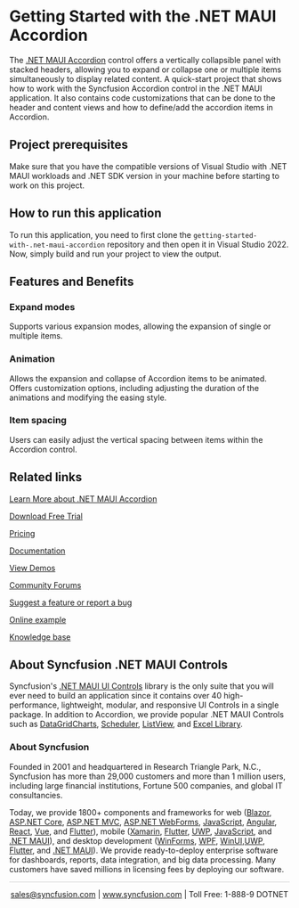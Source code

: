 # Getting Started with the .NET MAUI Accordion
The [.NET MAUI Accordion](https://www.syncfusion.com/maui-controls/maui-accordion?utm_source=github&utm_medium=listing&utm_campaign=maui-accordion-github-samples) control offers a vertically collapsible panel with stacked headers, allowing you to expand or collapse one or multiple items simultaneously to display related content. A quick-start project that shows how to work with the Syncfusion Accordion control in the .NET MAUI application. It also contains code customizations that can be done to the header and content views and how to define/add the accordion items in Accordion.


## Project prerequisites
Make sure that you have the compatible versions of Visual Studio with .NET MAUI workloads and .NET SDK version in your machine before starting to work on this project.

## How to run this application
To run this application, you need to first clone the `getting-started-with-.net-maui-accordion` repository and then open it in Visual Studio 2022. Now, simply build and run your project to view the output.

## Features and Benefits

### Expand modes
Supports various expansion modes, allowing the expansion of single or multiple items.

### Animation
Allows the expansion and collapse of Accordion items to be animated. Offers customization options, including adjusting the duration of the animations and modifying the easing style.

### Item spacing
Users can easily adjust the vertical spacing between items within the Accordion control.

## Related links
[Learn More about .NET MAUI Accordion](https://www.syncfusion.com/maui-controls/maui-accordion?utm_source=github&utm_medium=listing&utm_campaign=maui-accordion-github-samples)

[Download Free Trial](https://www.syncfusion.com/downloads/maui?utm_source=github&utm_medium=listing&utm_campaign=maui-accordion-github-samples)

[Pricing](https://www.syncfusion.com/sales/teamlicense?utm_source=github&utm_medium=listing&utm_campaign=maui-accordion-github-samples)

[Documentation](https://help.syncfusion.com/maui/accordion/getting-started?utm_source=github&utm_medium=listing&utm_campaign=maui-accordion-github-samples)

[View Demos](https://github.com/SyncfusionExamples/getting-started-with-.net-maui-accordion?utm_source=github&utm_medium=listing&utm_campaign=maui-accordion-github-samples)

[Community Forums](https://www.syncfusion.com/forums/maui?utm_source=github&utm_medium=listing&utm_campaign=maui-accordion-github-samples)

[Suggest a feature or report a bug](https://www.syncfusion.com/feedback/maui?utm_source=github&utm_medium=listing&utm_campaign=maui-accordion-github-samples)

[Online example](https://github.com/syncfusion/maui-demos/tree/master/MAUI/Accordion?utm_source=github&utm_medium=listing&utm_campaign=maui-accordion-github-samples)

[Knowledge base](https://support.syncfusion.com/kb?utm_source=github&utm_medium=listing&utm_campaign=maui-accordion-github-samples)

## About Syncfusion .NET MAUI Controls

Syncfusion's [.NET MAUI UI Controls](https://www.syncfusion.com/maui-controls?utm_source=github&utm_medium=listing&utm_campaign=maui-accordion-github-samples) library is the only suite that you will ever need to build an application since it contains over 40 high-performance, lightweight, modular, and responsive UI Controls in a single package. In addition to Accordion, we provide popular .NET MAUI Controls such as [DataGrid](https://www.syncfusion.com/maui-controls/maui-datagrid?utm_source=github&utm_medium=listing&utm_campaign=maui-accordion-github-samples)[Charts](https://www.syncfusion.com/maui-controls/maui-cartesian-charts?utm_source=github&utm_medium=listing&utm_campaign=maui-accordion-github-samples), [Scheduler](https://www.syncfusion.com/maui-controls/maui-scheduler?utm_source=github&utm_medium=listing&utm_campaign=maui-accordion-github-samples), [ListView](https://www.syncfusion.com/maui-controls/maui-listview?utm_source=github&utm_medium=listing&utm_campaign=maui-accordion-github-samples), and [Excel Library](https://www.syncfusion.com/document-processing/excel-framework/maui?utm_source=github&utm_medium=listing&utm_campaign=maui-accordion-github-samples).

### About Syncfusion
Founded in 2001 and headquartered in Research Triangle Park, N.C., Syncfusion has more than 29,000 customers and more than 1 million users, including large financial institutions, Fortune 500 companies, and global IT consultancies.

Today, we provide 1800+ components and frameworks for web ([Blazor](https://www.syncfusion.com/blazor-components?utm_source=github&utm_medium=listing&utm_campaign=maui-accordion-github-samples), [ASP.NET Core](https://www.syncfusion.com/aspnet-core-ui-controls?utm_source=github&utm_medium=listing&utm_campaign=maui-accordion-github-samples), [ASP.NET MVC](https://www.syncfusion.com/aspnet-mvc-ui-controls?utm_source=github&utm_medium=listing&utm_campaign=maui-accordion-github-samples), [ASP.NET WebForms](https://www.syncfusion.com/jquery/aspnet-webforms-ui-controls?utm_source=github&utm_medium=listing&utm_campaign=maui-accordion-github-samples), [JavaScript](https://www.syncfusion.com/javascript-ui-controls?utm_source=github&utm_medium=listing&utm_campaign=maui-accordion-github-samples), [Angular](https://www.syncfusion.com/angular-components?utm_source=github&utm_medium=listing&utm_campaign=maui-accordion-github-samples), [React](https://www.syncfusion.com/react-components?utm_source=github&utm_medium=listing&utm_campaign=maui-accordion-github-samples), [Vue](https://www.syncfusion.com/vue-components?utm_source=github&utm_medium=listing&utm_campaign=maui-accordion-github-samples), and [Flutter](https://www.syncfusion.com/flutter-widgets?utm_source=github&utm_medium=listing&utm_campaign=maui-accordion-github-samples)), mobile ([Xamarin](https://www.syncfusion.com/xamarin-ui-controls?utm_source=github&utm_medium=listing&utm_campaign=maui-accordion-github-samples), [Flutter](https://www.syncfusion.com/flutter-widgets?utm_source=github&utm_medium=listing&utm_campaign=maui-accordion-github-samples), [UWP](https://www.syncfusion.com/uwp-ui-controls?utm_source=github&utm_medium=listing&utm_campaign=maui-accordion-github-samples), [JavaScript](https://www.syncfusion.com/javascript-ui-controls?utm_source=github&utm_medium=listing&utm_campaign=maui-accordion-github-samples), and [.NET MAUI](https://www.syncfusion.com/maui-controls?utm_source=github&utm_medium=listing&utm_campaign=maui-accordion-github-samples)), and desktop development ([WinForms](https://www.syncfusion.com/winforms-ui-controls?utm_source=github&utm_medium=listing&utm_campaign=maui-accordion-github-samples), [WPF](https://www.syncfusion.com/wpf-controls?utm_source=github&utm_medium=listing&utm_campaign=maui-accordion-github-samples), [WinUI](https://www.syncfusion.com/winui-controls?utm_source=github&utm_medium=listing&utm_campaign=maui-accordion-github-samples),[UWP](https://www.syncfusion.com/uwp-ui-controls?utm_source=github&utm_medium=listing&utm_campaign=maui-accordion-github-samples), [Flutter](https://www.syncfusion.com/flutter-widgets?utm_source=github&utm_medium=listing&utm_campaign=maui-accordion-github-samples), and [.NET MAUI](https://www.syncfusion.com/maui-controls?utm_source=github&utm_medium=listing&utm_campaign=maui-accordion-github-samples)). We provide ready-to-deploy enterprise software for dashboards, reports, data integration, and big data processing. Many customers have saved millions in licensing fees by deploying our software.

<hr style="height:0.3px;border:none;color:lightgrey;background-color:lightgrey;" />

<p align="center">
<a href="mailto:sales@syncfusion.com?Subject=Syncfusion .NET MAUI Accordion - GitHub" target="_top">sales@syncfusion.com</a> | <a href="https://www.syncfusion.com?utm_source=github&utm_medium=listing&utm_campaign=maui-accordion-github-samples">www.syncfusion.com</a> | Toll Free: 1-888-9 DOTNET <br>
</p>